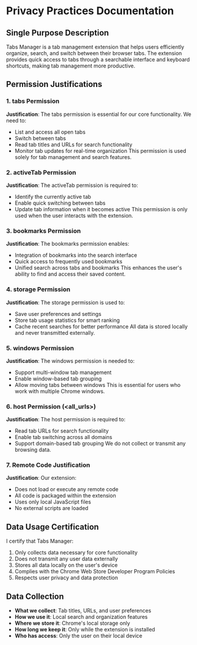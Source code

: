 # Privacy Practices Documentation

## Single Purpose Description
Tabs Manager is a tab management extension that helps users efficiently organize, search, and switch between their browser tabs. The extension provides quick access to tabs through a searchable interface and keyboard shortcuts, making tab management more productive.

## Permission Justifications

### 1. tabs Permission
**Justification**: The tabs permission is essential for our core functionality. We need to:
- List and access all open tabs
- Switch between tabs
- Read tab titles and URLs for search functionality
- Monitor tab updates for real-time organization
This permission is used solely for tab management and search features.

### 2. activeTab Permission
**Justification**: The activeTab permission is required to:
- Identify the currently active tab
- Enable quick switching between tabs
- Update tab information when it becomes active
This permission is only used when the user interacts with the extension.

### 3. bookmarks Permission
**Justification**: The bookmarks permission enables:
- Integration of bookmarks into the search interface
- Quick access to frequently used bookmarks
- Unified search across tabs and bookmarks
This enhances the user's ability to find and access their saved content.

### 4. storage Permission
**Justification**: The storage permission is used to:
- Save user preferences and settings
- Store tab usage statistics for smart ranking
- Cache recent searches for better performance
All data is stored locally and never transmitted externally.

### 5. windows Permission
**Justification**: The windows permission is needed to:
- Support multi-window tab management
- Enable window-based tab grouping
- Allow moving tabs between windows
This is essential for users who work with multiple Chrome windows.

### 6. host Permission (<all_urls>)
**Justification**: The host permission is required to:
- Read tab URLs for search functionality
- Enable tab switching across all domains
- Support domain-based tab grouping
We do not collect or transmit any browsing data.

### 7. Remote Code Justification
**Justification**: Our extension:
- Does not load or execute any remote code
- All code is packaged within the extension
- Uses only local JavaScript files
- No external scripts are loaded

## Data Usage Certification
I certify that Tabs Manager:
1. Only collects data necessary for core functionality
2. Does not transmit any user data externally
3. Stores all data locally on the user's device
4. Complies with the Chrome Web Store Developer Program Policies
5. Respects user privacy and data protection

## Data Collection
- **What we collect**: Tab titles, URLs, and user preferences
- **How we use it**: Local search and organization features
- **Where we store it**: Chrome's local storage only
- **How long we keep it**: Only while the extension is installed
- **Who has access**: Only the user on their local device 